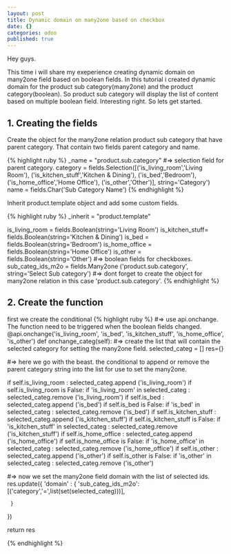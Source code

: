 ```yaml
---
layout: post
title: Dynamic domain on many2one based on checkbox
date: {}
categories: odoo
published: true
---
```

Hey guys.

This time i will share my exeperience creating dynamic domain on many2one field based on boolean fields. In this tutorial i created dynamic domain for the product sub category(many2one) and the product category(boolean). So product sub category will display the list of content based on multiple boolean field. Interesting right. So lets get started.

## 1. Creating the fields

Create the object for the many2one relation product sub category that have parent category. That contain two fields parent category and name.

{% highlight ruby %}
_name = "product.sub.category"
#=> selection field for parent category. 
category = fields.Selection([('is_living_room','Living Room'),
							('is_kitchen_stuff','Kitchen & Dining'),
                            ('is_bed','Bedroom'),
                            ('is_home_office','Home Office'),
                            ('is_other','Other')], string='Category')
name = fields.Char('Sub Category Name')
{% endhighlight %}

Inherit product.template object and add some custom fields. 

{% highlight ruby %}
_inherit = "product.template"

is_living_room  = fields.Boolean(string='Living Room')
is_kitchen_stuff= fields.Boolean(string='Kitchen & Dining')
is_bed          = fields.Boolean(string='Bedroom')
is_home_office  = fields.Boolean(string='Home Office')
is_other        = fields.Boolean(string='Other')
#=> boolean fields for checkboxes.
sub_categ_ids_m2o = fields.Many2one ('product.sub.category', string='Select Sub category')
#=> dont forget to create the object for many2one relation in this case 'product.sub.category'.
{% endhighlight %}



## 2. Create the function 

first we create the conditional
{% highlight ruby %}
#=> use api.onchange. The function need to be triggered when the boolean fields changed.
@api.onchange('is_living_room', 'is_bed', 'is_kitchen_stuff', 'is_home_office', 'is_other')
def onchange_categ(self):
  #=> create the list that will contain the selected category for setting the many2one field.
  selected_categ = []
  res={}
  
  #=> here we go with the beast. the conditional to append or remove the parent category string    	 into the list for use to set the many2one.
  
  if self.is_living_room :
  	selected_categ.append ('is_living_room')
  if self.is_living_room is False:
  	if 'is_living_room' in selected_categ :
  		selected_categ.remove ('is_living_room')
  if self.is_bed :
  	selected_categ.append ('is_bed') 
  if self.is_bed is False:
  	if 'is_bed' in selected_categ :
  		selected_categ.remove ('is_bed')
  if self.is_kitchen_stuff :
  	selected_categ.append ('is_kitchen_stuff') 
  if self.is_kitchen_stuff is False:
  	if 'is_kitchen_stuff' in selected_categ :
  		selected_categ.remove ('is_kitchen_stuff')
  if self.is_home_office :
  	selected_categ.append ('is_home_office') 
  if self.is_home_office is False:
  	if 'is_home_office' in selected_categ :
  		selected_categ.remove ('is_home_office')
  if self.is_other :
  	selected_categ.append ('is_other')
  if self.is_other is False:
  	if 'is_other' in selected_categ :
  		selected_categ.remove ('is_other')
        
  #=> now we set the many2one field domain with the list of selected ids.
  res.update({
  	'domain' : {
  		'sub_categ_ids_m2o':[('category','=',list(set(selected_categ)))],

 	 }
  })        
 
 return res

{% endhighlight %}



